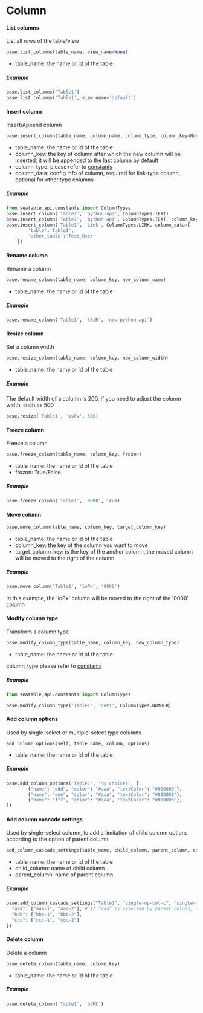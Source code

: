 # Column

#### List columns

List all rows of the table/view

```python
base.list_columns(table_name, view_name=None)
```

* table_name: the name or id of the table

##### Example

```python
base.list_columns('Table1')
base.list_columns('Table1', view_name='default')
```

#### Insert column

Insert/Append column

```python
base.insert_column(table_name, column_name, column_type, column_key=None, column_data=None)
```

* table_name: the name or id of the table
* column_key: the key of column after which the new column will be inserted, it will be appended to the last column by default
* column_type: please refer to [constants](constants.md)
* column_data: config info of column, required for link-type column, optional for other type columns

##### Example

```python
from seatable_api.constants import ColumnTypes
base.insert_column('Table1', 'python-api', ColumnTypes.TEXT)
base.insert_column('Table1', 'python-api', ColumnTypes.TEXT, column_key=ColumnTypes.TEXT)
base.insert_column('Table1', 'Link', ColumnTypes.LINK, column_data={
        'table':'Table1',
        'other_table':'Test_User'
    })
```

#### Rename column

Rename a column

```python
base.rename_column(table_name, column_key, new_column_name)
```

* table_name: the name or id of the table

##### Example

```python
base.rename_column('Table1', 'kSiR', 'new-python-api')
```

#### Resize column

Set a column width

```python
base.resize_column(table_name, column_key, new_column_width)
```

* table_name: the name or id of the table

##### Example

The default width of a column is 200, if you need to adjust the column width, such as 500

```python
base.resize('Table1', 'asFV', 500)
```

#### Freeze column

Freeze a column

```python
base.freeze_column(table_name, column_key, frozen)
```

* table_name: the name or id of the table
* frozon: True/False

##### Example

```python
base.freeze_column('Table1', '0000', True)
```

#### Move column

```python
base.move_column(table_name, column_key, target_column_key)
```

* table_name: the name or id of the table
* column_key:  the key of the column you want to move
* target_column_key:  is the key of the anchor column, the moved column will be moved to the right of the column

##### Example

```python
base.move_column('Table1', 'loPx', '0000')
```

In this example, the 'loPx' column will be moved to the right of the '0000' column

#### Modify column type

Transform a column type

```python
base.modify_column_type(table_name, column_key, new_column_type)
```

* table_name: the name or id of the table

column_type please refer to [constants](constants.md)

##### Example

```python
from seatable_api.constants import ColumnTypes

base.modify_column_type('Table1', 'nePI', ColumnTypes.NUMBER)
```

#### Add column options

Used by single-select or multiple-select type columns

```
add_column_options(self, table_name, column, options)
```

* table_name: the name or id of the table

##### Example

```python
base.add_column_options('Table1', 'My choices', [
        {"name": "ddd", "color": "#aaa", "textColor": "#000000"},
        {"name": "eee", "color": "#aaa", "textColor": "#000000"},
        {"name": "fff", "color": "#aaa", "textColor": "#000000"},
])
```

#### Add column cascade settings

Used by single-select column, to add a limitation of child column options according to the option of parent column

```python
add_column_cascade_settings(table_name, child_column, parent_column, cascade_settings)
```

* table_name: the name or id of the table
* child_column: name of child column
* parent_column: name of parent column

##### Example

```python
base.add_column_cascade_settings("Table1", "single-op-col-c", "single-op-col", {
  "aaa": ["aaa-1", "aaa-2"], # If “aaa” is selected by parent column, the available options of child column are "aaa-1 and aaa-2"
  "bbb": ["bbb-1", "bbb-2"],
  "ccc": ["ccc-1", "ccc-2"]
})
```

#### Delete column

Delete a column

```python
base.delete_column(table_name, column_key)
```

* table_name: the name or id of the table

##### Example

```python
base.delete_column('Table1', 'bsKL')
```

